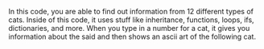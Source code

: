 In this code, you are able to find out information from 12 different types of cats. Inside of this code, it uses stuff like inheritance, functions, loops, ifs, dictionaries, and more. When you type in a number for a cat, it gives you information about the said and then shows an ascii art of the following cat. 

